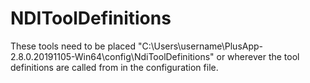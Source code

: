 # NDIToolDefinitions
These tools need to be placed  "C:\Users\username\PlusApp-2.8.0.20191105-Win64\config\NdiToolDefinitions" or wherever the tool definitions are called from in the configuration file. 
